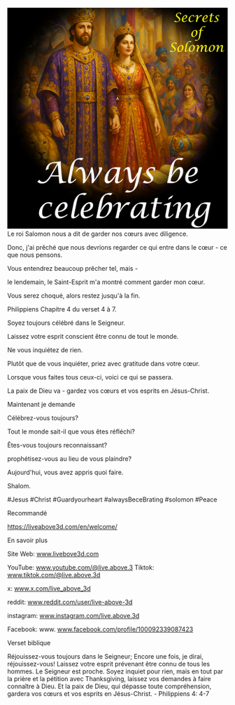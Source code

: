 ![Video cover image](../cover.jpg)
Le roi Salomon nous a dit de garder nos cœurs avec diligence.

Donc, j'ai prêché que nous devrions regarder ce qui entre dans le cœur - ce que nous pensons.

Vous entendrez beaucoup prêcher tel, mais -

le lendemain, le Saint-Esprit m'a montré comment garder mon cœur.

Vous serez choqué, alors restez jusqu'à la fin.

Philippiens Chapitre 4 du verset 4 à 7.

Soyez toujours célébré dans le Seigneur.

Laissez votre esprit conscient être connu de tout le monde.

Ne vous inquiétez de rien.

Plutôt que de vous inquiéter, priez avec gratitude dans votre cœur.

Lorsque vous faites tous ceux-ci, voici ce qui se passera.

La paix de Dieu va - gardez vos cœurs et vos esprits en Jésus-Christ.

Maintenant je demande

Célébrez-vous toujours?

Tout le monde sait-il que vous êtes réfléchi?

Êtes-vous toujours reconnaissant?

prophétisez-vous au lieu de vous plaindre?

Aujourd'hui, vous avez appris quoi faire.

Shalom.


#Jesus #Christ #Guardyourheart #alwaysBeceBrating #solomon #Peace



Recommandé

https://liveabove3d.com/en/welcome/


En savoir plus

Site Web: www.livebove3d.com

YouTube: www.youtube.com/@live.above.3 Tiktok: www.tiktok.com/@live.above.3d

x: www.x.com/live_above_3d

reddit: www.reddit.com/user/live-above-3d

instagram: www.instagram.com/live.above.3d

Facebook: www. www.facebook.com/profile/100092339087423

Verset biblique


Réjouissez-vous toujours dans le Seigneur; Encore une fois, je dirai, réjouissez-vous! Laissez votre esprit prévenant être connu de tous les hommes. Le Seigneur est proche. Soyez inquiet pour rien, mais en tout par la prière et la pétition avec Thanksgiving, laissez vos demandes à faire connaître à Dieu. Et la paix de Dieu, qui dépasse toute compréhension, gardera vos cœurs et vos esprits en Jésus-Christ. - Philippiens 4: 4-7
